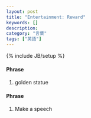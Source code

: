 ```yaml
---
layout: post
title: "Entertainment: Reward"
keywords: []
description: 
category: "言葉"
tags: ["英語"]
---
```

{% include JB/setup %}

#### Phrase
1. golden statue
#### Phrase
1. Make a speech
